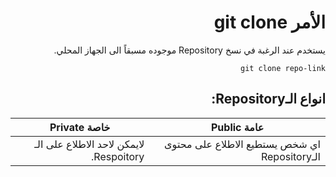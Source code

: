 <div dir="rtl">

# الأمر git clone
يستخدم عند الرغبة في نسخ Repository موجوده مسبقاً الى الجهاز المحلي.
```
git clone repo-link
```

## انواع الـRepository:
|عامة Public|خاصة Private|
|---|---|
|اي شخص يستطيع الاطلاع على محتوى الـRepository|لايمكن لاحد الاطلاع على الـ Respoitory.|
</div>